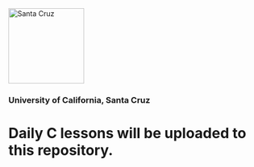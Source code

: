 <img src="https://upload.wikimedia.org/wikipedia/commons/thumb/5/53/The_University_of_California_1868_UCSC.svg/1200px-The_University_of_California_1868_UCSC.svg.png" alt="Santa Cruz" width="150px">
<h3>University of California, Santa Cruz</h3>
</hr>
<h1>Daily C lessons will be uploaded to this repository.</h1>
